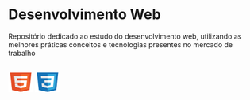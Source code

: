 # Desenvolvimento Web
Repositório dedicado ao estudo do desenvolvimento web, utilizando as melhores práticas conceitos e tecnologias presentes no mercado de trabalho  

<div align="left" style="display: inline_block"><br>
  <img align="center" alt="Douglas-HTML" height="40" width="50" src="https://raw.githubusercontent.com/devicons/devicon/master/icons/html5/html5-original.svg">
  <img align="center" alt="Douglas-CSS" height="40" width="50" src="https://raw.githubusercontent.com/devicons/devicon/master/icons/css3/css3-original.svg">
</div>
